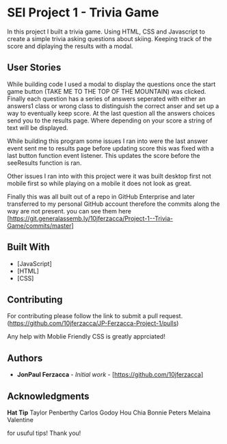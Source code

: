 

# SEI Project 1 - Trivia Game

In this project I built a trivia game. Using HTML, CSS and Javascript to create a simple trivia asking questions about skiing. Keeping track of the score and diplaying the results with a modal.

## User Stories
While building code I used a modal to display the questions once the start game button (TAKE ME TO THE TOP OF THE MOUNTAIN) was clicked. Finally each question has a series of answers seperated with either an answers1 class or wrong class to distinguish the correct anser and set up a way to eventually keep score. At the last question all the answers choices send you to the results page. Where depending on your score a string of text will be displayed. 

While building this program some issues I ran into were the last answer event sent me to results page before updating score this was fixed with a last button function event listener. This updates the score before the seeResults function is ran. 

Other issues I ran into with this project were it was built desktop first not mobile first so while playing on a mobile it does not look as great.

Finally this was all built out of a repo in GitHub Enterprise and later transferred to my personal GitHub account therefore the commits along the way are not present. you can see them here [https://git.generalassemb.ly/10jferzacca/Project-1--Trivia-Game/commits/master]



## Built With

* [JavaScript]
* [HTML]
* [CSS]

## Contributing
For contributing please follow the link to submit a pull request.
(https://github.com/10jferzacca/JP-Ferzacca-Project-1/pulls)

Any help with Moblie Friendly CSS is greatly apprciated!



## Authors

* **JonPaul Ferzacca** - *Initial work* - [https://github.com/10jferzacca]



## Acknowledgments

**Hat Tip**
Taylor Penberthy
Carlos Godoy
Hou Chia
Bonnie Peters
Melaina Valentine

for usuful tips! Thank you!
